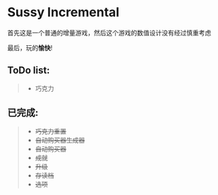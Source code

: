 # Sussy Incremental
首先这是一个普通的增量游戏，然后这个游戏的数值设计没有经过慎重考虑

最后，玩的**愉快**!

ToDo list:
---
> * 巧克力

已完成:
---
> * ~~巧克力重置~~
> * ~~自动购买器生成器~~
> * ~~自动购买器~~
> * ~~成就~~
> * ~~升级~~
> * ~~存读档~~
> * ~~选项~~